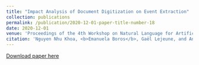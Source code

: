 ```yaml
---
title: "Impact Analysis of Document Digitization on Event Extraction"
collection: publications
permalink: /publication/2020-12-01-paper-title-number-18
date: 2020-12-01
venue: 'Proceedings of the 4th Workshop on Natural Language for Artificial Intelligence (NL4AI 2020)'
citation: 'Nguyen Nhu Khoa, <b>Emanuela Boros</b>, Gaël Lejeune, and Antoine Doucet. <i>Impact Analysis of Document Digitization on Event Extraction</i>. In 4th Workshop on Natural Language for Artificial Intelligence (NL4AI 2020) co-located with the 19th International Conference of the Italian Association for Artificial Intelligence (AI* IA 2020), vol. 2735, pp. 17-28. 2020. Online.'
---
```


[Download paper here](https://hal.archives-ouvertes.fr/hal-03026148/document)



